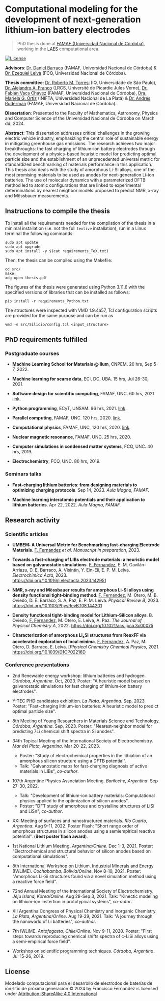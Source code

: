 # Computational modeling for the development of next-generation lithium-ion battery electrodes

> PhD thesis done at [FAMAF (Universidad Nacional de Córdoba)](https://www.famaf.unc.edu.ar/), working in the [LAES](http://www.laesunc.com/laes/) computational area.

[![License](https://img.shields.io/badge/License-CC%20BY%20SA%204.0-08fc04)](https://creativecommons.org/licenses/by-sa/4.0/)

**Advisors**: [Dr. Daniel Barraco](https://scholar.google.com/citations?user=DzOhPJMAAAAJ&hl=en) (FAMAF, Universidad Nacional de Córdoba) & [Dr. Ezequiel Leiva](https://scholar.google.com/citations?user=Hi9f4aUAAAAJ&hl=en) (FCQ, Universidad Nacional de Córdoba).

**Thesis committee**: [Dr. Roberto M. Torresi](https://scholar.google.com/citations?user=1EOqiw0AAAAJ&hl=en&oi=ao) (IQ, Universidade de São Paulo), [Dr. Alejandro A. Franco](https://scholar.google.com/citations?user=tzx61H8AAAAJ&hl=en&oi=ao) (LRCS, Université de Picardie Jules Verne), [Dr. Fabián Vaca Chávez](https://scholar.google.com/citations?user=XZEcNGQAAAAJ&hl=en&oi=ao) (FAMAF, Universidad Nacional de Córdoba), [Dra. Mariela G. Ortiz](https://scholar.google.com/citations?user=YlOo-_4AAAAJ&hl=en&oi=ao) (INIFTA, Universidad Nacional de La Plata) & [Dr. Andrés Ruderman](https://www.conicet.gov.ar/new_scp/detalle.php?id=43175&datos_academicos=yes) (FAMAF, Universidad Nacional de Córdoba).

**Dissertation**: Presented to the Faculty of Mathematics, Astronomy, Physics and Computer Science of the Universidad Nacional de Córdoba on March dd, 2024.

**Abstract**: This dissertation addresses critical challenges in the growing electric vehicle industry, emphasizing the central role of sustainable energy in mitigating greenhouse gas emissions. The research achieves two major breakthroughs: the fast charging of lithium-ion battery electrodes through the development of a physics-based heuristic model for predicting optimal particle size and the establishment of an unprecedented universal metric for standardized benchmarking of materials performance in this application. This thesis also deals with the study of amorphous Li-Si alloys, one of the most promising materials to be used as anodes for next-generation Li-ion batteries. The use of molecular dynamics with a parameterized DFTB method led to atomic configurations that are linked to experimental determinations by nearest neighbor models proposed to predict NMR, x-ray and Mössbauer measurements.


## Instructions to compile the thesis

To install all the requirements needed for the compilation of the thesis in 
a minimal installation (i.e. not the full `texlive` installation), run in a 
Linux terminal the following commands:
```
sudo apt update
sudo apt upgrade
sudo apt install -y $(cat requirements_TeX.txt)
```
Then, the thesis can be compiled using the Makefile:
```
cd src/
make
xdg-open thesis.pdf
```

The figures of the thesis were generated using Python 3.11.6 with the specified
versions of libraries that can be installed as follows:
```
pip install -r requirements_Python.txt
```

The structures were inspected with VMD 1.9.4a57, Tcl configuration scripts are 
provided for the same purpose and can be run as
```
vmd -e src/Silicio/config.tcl <input_structure>
```


## PhD requirements fulfilled

### Postgraduate courses

+ **Machine Learning School for Materials @ Ilum**, CNPEM. 20 hrs, Sep 5-7, 2022.

+ **Machine learning for scarse data**, ECI, DC, UBA. 15 hrs, Jul 26-30, 2021.

+ **Software design for scientific computing**, FAMAF, UNC. 60 hrs, 2021. 
[link](https://github.com/leliel12/diseno_sci_sfw).

+ **Python programming**, ECyT, UNSAM. 96 hrs, 2021.
[link](https://github.com/python-unsam/Programacion_en_Python_UNSAM).

+ **Parallel computing**, FAMAF, UNC. 120 hrs, 2020. 
[link](https://cs.famaf.unc.edu.ar/~nicolasw/Docencia/CP/2020/index.html).

+ **Computational physics**, FAMAF, UNC, 120 hrs, 2020.
[link](https://github.com/fernandezfran/fiscomp).

+ **Nuclear magnetic resonance**, FAMAF, UNC. 25 hrs, 2020.

+ **Computer simulations in condensed matter systems**, FCQ, UNC. 40 hrs, 2019.

+ **Electrochemistry**, FCQ, UNC. 80 hrs, 2019.


### Seminars talks

+ **Fast-charging lithium batteries: from designing materials to optimizing 
charging protocols**. Sep 14, 2023. _Aula Magna, FAMAF._

+ **Machine learning interatomic potentials and their application to lithium 
batteries**. Apr 22, 2022. _Aula Magna, FAMAF._ 


## Research activity

### Scientific articles

+ **UMBEM: A Universal Metric for Benchmarking fast-charging Electrode Materials**.
<ins>F. Fernandez</ins> _et al_. _Manuscript in preparation_, 2023.

+ **Towards a fast-charging of LIBs electrode materials: a heuristic model based on galvanostatic simulations**. <ins>F. Fernandez</ins>, E. M. Gavilán-Arriazu, D. E. Barraco, A. Visintín, Y. Ein-Eli, E. P. M. Leiva. _Electrochimica Acta_, 2023. https://doi.org/10.1016/j.electacta.2023.142951

+ **NMR, x-ray and Mössbauer results for amorphous Li-Si alloys using density functional tight-binding method**. <ins>F. Fernandez</ins>, M. Otero, M. B. Oviedo, D. E. Barraco, S. A. Paz, E. P. M. Leiva. _Physical Review B_, 2023. https://doi.org/10.1103/PhysRevB.108.144201

+ **Density functional tight-binding model for Lithium-Silicon alloys**. B. Oviedo, <ins>F. Fernandez</ins>, M. Otero, E. Leiva, A. Paz. _The Journal of Physical Chemistry A_, 2022. https://doi.org/10.1021/acs.jpca.3c00075

+ **Characterization of amorphous Li<sub>x</sub>Si structures from ReaxFF via accelerated exploration of local minima**. <ins>F. Fernandez</ins>, A. Paz, M. Otero, D. Barraco, E. Leiva. [_Physical Chemistry Chemical Physics_, 2021. https://doi.org/10.1039/D1CP02216D

### Conference presentations

+ 2nd Renewable energy workshop: lithium batteries and hydrogen. _Córdoba, 
Argentina_. Oct, 2023. Poster: "A heuristic model based on galvanostatic 
simulations for fast charging of lithium-ion battery electrodes".

+ Y-TEC PHD candidates exhibition. _La Plata, Argentina_. Sep, 2023. Poster:
"Fast-charging lithium-ion batteries: A heuristic model to predict optimal 
particle size".

+ 8th Meeting of Young Researchers in Materials Science and Technology. _Córdoba,
Argentina_. Sep, 2023. Poster: "Nearest-neighbor model for predicting 7Li 
chemical shift spectra in Si anodes".

+ 34th Topical Meeting of the International Society of Electrochemistry. _Mar del 
Plata, Argentina_. Mar 20-22, 2023. 
    - Poster: "Study of electrochemical properties in the lithiation of an 
    amorphous silicon structure using a DFTB potential".
    - Talk: "Galvanostatic maps for fast-charging diagnosis of active materials 
    in LIBs", _co-author_.

+ 107th Argentine Physics Association Meeting. _Bariloche, Argentina_. 
Sep 27-30, 2022.
    - Talk: "Development of lithium-ion battery materials: Computational physics 
    applied to the optimization of silicon anodes".
    - Poster: "DFT study of amorphous and crystalline structures of LiSi and 
    LiSn", _co-author_. 

+ XXI Meeting of surfaces and nanostructured materials. _Río Cuarto, Argentina_. 
Aug 9-11, 2022. Poster Flash: "Short range order of amorphous structures in
silicon anodes using a semiempirical reactive potential". (**Best poster flash 
award**).

+ 1st National Lithium Meeting. _Argentina/Online_. Dec 1-3, 2021. Poster: 
"Electrochemical and structural behavior of silicon anodes based on computational 
simulations".

+ 8th International Workshop on Lithium, Industrial Minerals and Energy (IWLiME).
_Cochabamba, Bolivia/Online_. Nov 8-10, 2021. Poster: "Amorphous Li-Si structures 
found via a novel simulation method using a reactive force field". 

+ 72nd Annual Meeting of the International Society of Electrochemistry. 
_Jeju Island, Korea/Online_. Aug 29-Sep 3, 2021. Talk: "Kinectic modeling on 
lithium-ion instertion in prototypical systems", _co-autor_.

+ XII Argentina Congress of Physical Chemistry and Inorganic Chemistry. _La 
Plata, Argentina/Online_. Aug 19-29, 2021. Talk: "A journey through the nanoworld 
of Li batteries", _co-author_.

+ 7th IWLiME. _Antofagasta, Chile/Online_. Nov 9-11, 2020. Poster: "First steps 
towards reproducing chemical shifts spectra of c-LiSi alloys using a 
semi-empirical force field".

+ Workshop on scientific programming techniques. _Córdoba, Argentina_. Jul 15-26, 2019.


## License

Modelado computacional para el desarrollo de electrodos de baterías de ion-litio 
de próxima generación © 2024 by Francisco Fernandez is licensed under 
[Attribution-ShareAlike 4.0 International](http://creativecommons.org/licenses/by-sa/4.0/)
